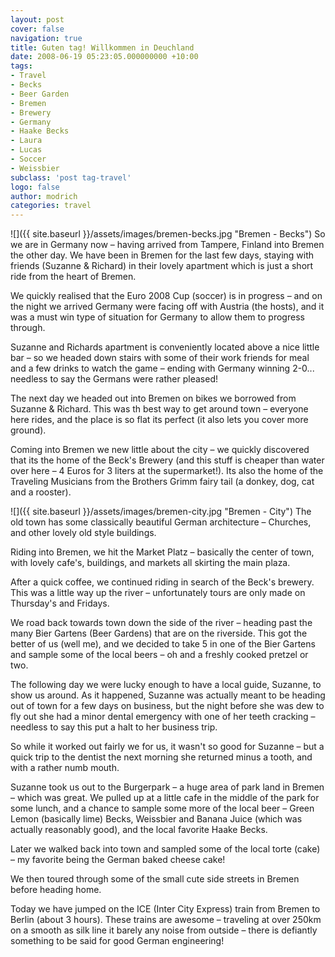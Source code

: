 ```yaml
---
layout: post
cover: false
navigation: true
title: Guten tag! Willkommen in Deuchland
date: 2008-06-19 05:23:05.000000000 +10:00
tags: 
- Travel
- Becks
- Beer Garden
- Bremen
- Brewery
- Germany
- Haake Becks
- Laura
- Lucas
- Soccer
- Weissbier
subclass: 'post tag-travel'
logo: false
author: modrich
categories: travel
---
```

![]({{ site.baseurl }}/assets/images/bremen-becks.jpg "Bremen - Becks")
So we are in Germany now – having arrived from Tampere, Finland into Bremen the other day. We have been in Bremen for the last few days, staying with friends (Suzanne & Richard) in their lovely apartment which is just a short ride from the heart of Bremen.

We quickly realised that the Euro 2008 Cup (soccer) is in progress – and on the night we arrived Germany were facing off with Austria (the hosts), and it was a must win type of situation for Germany to allow them to progress through.

Suzanne and Richards apartment is conveniently located above a nice little bar – so we headed down stairs with some of their work friends for meal and a few drinks to watch the game – ending with Germany winning 2-0... needless to say the Germans were rather pleased!

The next day we headed out into Bremen on bikes we borrowed from Suzanne & Richard. This was th best way to get around town – everyone here rides, and the place is so flat its perfect (it also lets you cover more ground).

Coming into Bremen we new little about the city – we quickly discovered that its the home of the Beck's Brewery (and this stuff is cheaper than water over here – 4 Euros for 3 liters at the supermarket!). Its also the home of the Traveling Musicians from the Brothers Grimm fairy tail (a donkey, dog, cat and a rooster).

![]({{ site.baseurl }}/assets/images/bremen-city.jpg "Bremen - City")
The old town has some classically beautiful German architecture – Churches, and other lovely old style buildings.

Riding into Bremen, we hit the Market Platz – basically the center of town, with lovely cafe's, buildings, and markets all skirting the main plaza.

After a quick coffee, we continued riding in search of the Beck's brewery. This was a little way up the river – unfortunately tours are only made on Thursday's and Fridays.

We road back towards town down the side of the river – heading past the many Bier Gartens (Beer Gardens) that are on the riverside. This got the better of us (well me), and we decided to take 5 in one of the Bier Gartens and sample some of the local beers – oh and a freshly cooked pretzel or two.

The following day we were lucky enough to have a local guide, Suzanne, to show us around. As it happened, Suzanne was actually meant to be heading out of town for a few days on business, but the night before she was dew to fly out she had a minor dental emergency with one of her teeth cracking – needless to say this put a halt to her business trip.

So while it worked out fairly we for us, it wasn't so good for Suzanne – but a quick trip to the dentist the next morning she returned minus a tooth, and with a rather numb mouth.

Suzanne took us out to the Burgerpark – a huge area of park land in Bremen – which was great. We pulled up at a little cafe in the middle of the park for some lunch, and a chance to sample some more of the local beer – Green Lemon (basically lime) Becks, Weissbier and Banana Juice (which was actually reasonably good), and the local favorite Haake Becks.

Later we walked back into town and sampled some of the local torte (cake) – my favorite being the German baked cheese cake!

We then toured through some of the small cute side streets in Bremen before heading home.

Today we have jumped on the ICE (Inter City Express) train from Bremen to Berlin (about 3 hours). These trains are awesome – traveling at over 250km on a smooth as silk line it barely any noise from outside – there is defiantly something to be said for good German engineering!

